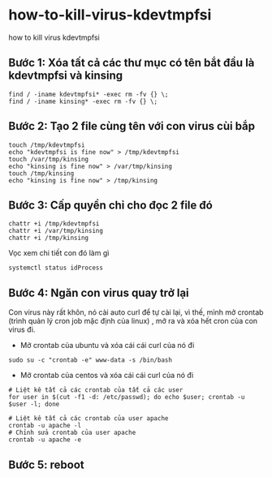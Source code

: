 # how-to-kill-virus-kdevtmpfsi
how to kill virus kdevtmpfsi


## Bước 1: Xóa tất cả các thư mục có tên bắt đầu là kdevtmpfsi và kinsing
```
find / -iname kdevtmpfsi* -exec rm -fv {} \;
find / -iname kinsing* -exec rm -fv {} \;
```

## Bước 2: Tạo 2 file cùng tên với con virus cùi bắp
```
touch /tmp/kdevtmpfsi
echo "kdevtmpfsi is fine now" > /tmp/kdevtmpfsi
touch /var/tmp/kinsing
echo "kinsing is fine now" > /var/tmp/kinsing
touch /tmp/kinsing
echo "kinsing is fine now" > /tmp/kinsing
```

## Bước 3: Cấp quyền chỉ cho đọc 2 file đó
```
chattr +i /tmp/kdevtmpfsi
chattr +i /var/tmp/kinsing
chattr +i /tmp/kinsing
```


Vọc xem chi tiết con đó làm gì
```
systemctl status idProcess
```
## Bước 4: Ngăn con virus quay trở lại
Con virus này rất khôn, nó cài auto curl để tự cài lại, vì thế, mình mở crontab (trình quản lý cron job mặc định của linux) , mở ra và xóa hết cron của con virus đi.

+ Mở crontab của ubuntu và xóa cái cái curl của nó đi
```
sudo su -c "crontab -e" www-data -s /bin/bash
```
+ Mở crontab của centos và xóa cái cái curl của nó đi
 ```
 # Liệt kê tất cả các crontab của tất cả các user
for user in $(cut -f1 -d: /etc/passwd); do echo $user; crontab -u $user -l; done
 
 # Liệt kê tất cả các crontab của user apache
crontab -u apache -l
 # Chỉnh sửa crontab của user apache
crontab -u apache -e
 ```

## Bước 5: reboot
